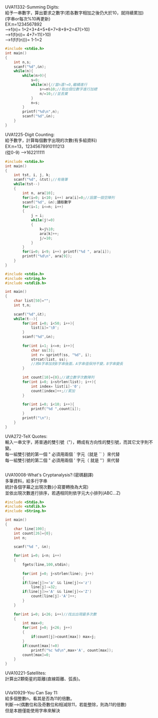 UVA11332-Summing Digits:  
給予一串數字，算出要求之數字(若各數字相加之後仍大於10，就持續累加)  
(字串or每次%10再更新)  
EX:n=1234567892   
-->f(n)= 1+2+3+4+5+6+7+8+9+2=47(>10)  
-->f(f(n))= 4+7=11(>10)  
-->f(f(f(n)))= 1-1=2  
```C
#include <stdio.h>
int main()
{
	int n,s;
	scanf("%d",&n);
	while(n){
		while(n>9){
			s=0;
			while(n){//當n還!=0,繼續進行
				s+=n%10;//取出個位數字進行加總
				n/=10;//並丟棄
			}
			n=s;
		}
		printf("%d\n",n);
		scanf("%d",&n);
	}
}
```
UVA1225-Digit Counting:  
給予數字，計算每個數字出現的次數(有多組資料)  
EX:n=13，12345678910111213  
(從0-9) -->162211111  
```C
#include <stdio.h>
int main()
{
    int tst, i, j, k;
    scanf("%d", &tst);//有幾筆
    while(tst--)
    {
        int n, ara[10];
        for(i=0; i<10; i++) ara[i]=0;//設置一個空陣列
        scanf("%d", &n);讀取數字
        for(i=1; i<=n; i++)
        {
            j = i;
            while(j!=0)
            {
                k=j%10;
                ara[k]++;
                j/=10;
            }
        }
        for(i=0; i<9; i++) printf("%d ", ara[i]);
        printf("%d\n", ara[9]);
    }
}
```
```C
#include <stdio.h>
#include <string.h>
#include <stdlib.h>

int main()
{
	char list[50]="";
	int t,n;
	
	scanf("%d",&t);
	while(t--){
		for(int i=0; i<50; i++){
			list[i]='\0';
		}
		scanf("%d",&n);
		
		for(int i=1; i<=n; i++){
			char ss[3];
			int r= sprintf(ss, "%d", i);
			strcat(list, ss);
			//將A字串加到B字串後面，A字串值保持不變，B字串變長
		}
		
		int count[10]={0};//建立數字次數陣列
		for(int i=0; i<strlen(list); i++){
			int index= list[i]-'0';
			count[index]++;//累加
		}
		
		for(int i=0; i<10; i++){
			printf("%d ",count[i]);
		}
		printf("\n");
	}
}
```
UVA272-TeX Quotes:  
輸入一串文字，將普通的雙引號（"），轉成有方向性的雙引號，而其它文字則不變。  
 每一組雙引號的第一個 " 必須用兩個 ` 字元（就是 `` ）來代替  
 每一組雙引號的第二個 " 必須用兩個 ' 字元（ 就是 ''）來代替  
```C

```
UVA10008-What's Cryptanalysis?:(密碼翻譯)  
多筆資料，給多行字串  
統計各個字幕之出現次數(小寫要轉換為大寫)  
並依出現次數進行排序，若遇相同則依字元大小排列(ABC...Z)  
```C
#include <Stdio.h>
#include <stdlib.h>
#include <String.h>

int main()
{
	char line[100];
	int count[26]={0};
	int n;
	
	scanf("%d ", &n);

	for(int i=0; i<n; i++)
 	{
  		fgets(line,100,stdin);
	
    	for(int j=0; j<strlen(line); j++)
    	{
   		if(line[j]>='a' && line[j]<='z')
   			line[j]-=32;   
   		if(line[j]>='A' && line[j]<='Z') 
   			count[line[j]-'A']++;
    	}
    }
   
    for(int i=0; i<26; i++)//找出出現最多次數
    {
    	int max=0;
		for(int j=0; j<26; j++)
		{
			if(count[j]>count[max]) max=j;
		}
		if(count[max]!=0) 
			printf("%c %d\n",max+'A', count[max]);
		count[max]=0;
	}
}
```
UVA10221-Satellites:  
計算出2顆衛星的距離(直線距離、弧長)。  

```C

```
UVa10929-You Can Say 11:  
給多個整數n，看其是否為11的倍數。  
判斷-->(偶數位和及奇數位和相減除11，若能整除，則為11的倍數)  
但是本題僅能使用字串來解決  
```C

```
